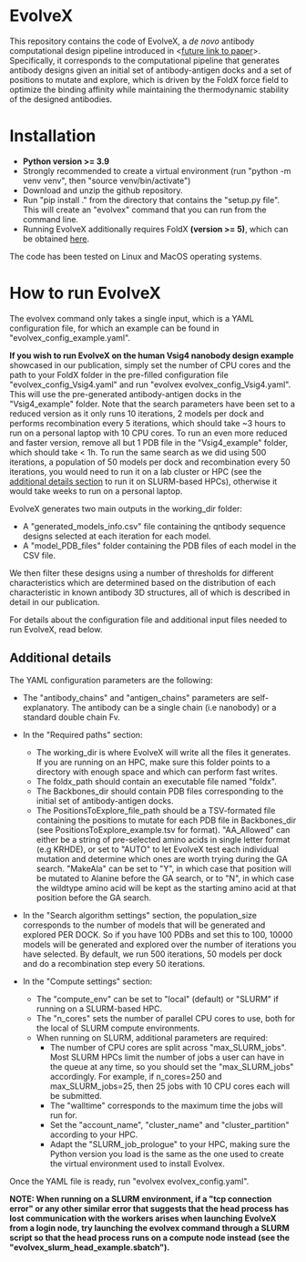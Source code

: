 # EvolveX

This repository contains the code of EvolveX, a *de novo* antibody computational design pipeline introduced in <[future link to paper]()>. Specifically, it corresponds to the computational pipeline that generates antibody designs given an initial set of antibody-antigen docks and a set of positions to mutate and explore, which is driven by the FoldX force field to optimize the binding affinity while maintaining the thermodynamic stability of the designed antibodies.

# Installation

- **Python version >= 3.9**
- Strongly recommended to create a virtual environment (run "python -m venv venv", then "source venv/bin/activate")
- Download and unzip the github repository.
- Run "pip install ." from the directory that contains the "setup.py file". This will create an "evolvex" command that you can run from the command line.
- Running EvolveX additionally requires FoldX **(version >= 5)**, which can be obtained [here](https://foldxsuite.crg.eu/licensing-and-services).

The code has been tested on Linux and MacOS operating systems.

# How to run EvolveX

The evolvex command only takes a single input, which is a YAML configuration file, for which an example can be found in "evolvex_config_example.yaml".

**If you wish to run EvolveX on the human Vsig4 nanobody design example** showcased in our publication, simply set the number of CPU cores and the path to your FoldX folder in the pre-filled configuration file "evolvex_config_Vsig4.yaml" and run "evolvex evolvex_config_Vsig4.yaml". This will use the pre-generated antibody-antigen docks in the "Vsig4_example" folder.
Note that the search parameters have been set to a reduced version as it only runs 10 iterations, 2 models per dock and performs recombination every 5 iterations, which should take ~3 hours to run on a personal laptop with 10 CPU cores. To run an even more reduced and faster version, remove all but 1 PDB file in the "Vsig4_example" folder, which should take < 1h. To run the same search as we did using 500 iterations, a population of 50 models per dock and recombination every 50 iterations, you would need to run it on a lab cluster or HPC (see the [additional details section](#additional-details) to run it on SLURM-based HPCs), otherwise it would take weeks to run on a personal laptop.

EvolveX generates two main outputs in the working_dir folder:

  - A "generated_models_info.csv" file containing the qntibody sequence designs selected at each iteration for each model.
  - A "model_PDB_files" folder containing the PDB files of each model in the CSV file.

We then filter these designs using a number of thresholds for different characteristics which are determined based on the distribution of each characteristic in known antibody 3D structures, all of which is described in detail in our publication.

For details about the configuration file and additional input files needed to run EvolveX, read below.

## Additional details
The YAML configuration parameters are the following:

- The "antibody_chains" and "antigen_chains" parameters are self-explanatory. The antibody can be a single chain (i.e nanobody) or a standard double chain Fv.

- In the "Required paths" section:
  - The working_dir is where EvolveX will write all the files it generates. If you are running on an HPC, make sure this folder points to a directory with enough space and which can perform fast writes.
  - The foldx_path should contain an executable file named "foldx".
  - The Backbones_dir should contain PDB files corresponding to the initial set of antibody-antigen docks.
  - The PositionsToExplore_file_path should be a TSV-formated file containing the positions to mutate for each PDB file in Backbones_dir (see PositionsToExplore_example.tsv for format). "AA_Allowed" can either be a string of pre-selected amino acids in single letter format (e.g KRHDE), or set to "AUTO" to let EvolveX test each individual mutation and determine which ones are worth trying during the GA search. "MakeAla" can be set to "Y", in which case that position will be mutated to Alanine before the GA search, or to "N", in which case the wildtype amino acid will be kept as the starting amino acid at that position before the GA search.

- In the "Search algorithm settings" section, the population_size corresponds to the number of models that will be generated and explored PER DOCK. So if you have 100 PDBs and set this to 100, 10000 models will be generated and explored over the number of iterations you have selected. By default, we run 500 iterations, 50 models per dock and do a recombination step every 50 iterations.

- In the "Compute settings" section:
  - The "compute_env" can be set to "local" (default) or "SLURM" if running on a SLURM-based HPC.
  - The "n_cores" sets the number of parallel CPU cores to use, both for the local of SLURM compute environments.
  - When running on SLURM, additional parameters are required:
    - The number of CPU cores are split across "max_SLURM_jobs". Most SLURM HPCs limit the number of jobs a user can have in the queue at any time, so you should set the "max_SLURM_jobs" accordingly. For example, if n_cores=250 and max_SLURM_jobs=25, then 25 jobs with 10 CPU cores each will be submitted.
    - The "walltime" corresponds to the maximum time the jobs will run for.
    - Set the "account_name", "cluster_name" and "cluster_partition" according to your HPC.
    - Adapt the "SLURM_job_prologue" to your HPC, making sure the Python version you load is the same as the one used to create the virtual environment used to install Evolvex.

Once the YAML file is ready, run "evolvex evolvex_config.yaml".

**NOTE: When running on a SLURM environment, if a "tcp connection error" or any other similar error that suggests that the head process has lost communication with the workers arises when launching EvolveX from a login node, try launching the evolvex command through a SLURM script so that the head process runs on a compute node instead (see the "evolvex_slurm_head_example.sbatch").**
